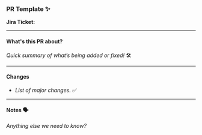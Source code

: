 ### PR Template ✨

**Jira Ticket:** 

---

#### What's this PR about?
_Quick summary of what’s being added or fixed!_ 🛠️

---

#### Changes
- _List of major changes._ ✅

---

#### Notes 🗣️
_Anything else we need to know?_
